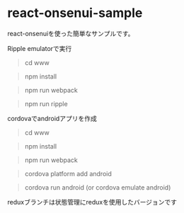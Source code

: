 # react-onsenui-sample

react-onsenuiを使った簡単なサンプルです。

Ripple emulatorで実行

> cd www

> npm install

> npm run webpack

> npm run ripple

cordovaでandroidアプリを作成

> cd www

> npm install

> npm run webpack

> cordova platform add android

> cordova run android (or cordova emulate android)

reduxブランチは状態管理にreduxを使用したバージョンです
